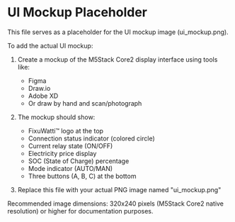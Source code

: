 # UI Mockup Placeholder

This file serves as a placeholder for the UI mockup image (ui_mockup.png).

To add the actual UI mockup:
1. Create a mockup of the M5Stack Core2 display interface using tools like:
   - Figma
   - Draw.io
   - Adobe XD
   - Or draw by hand and scan/photograph

2. The mockup should show:
   - FixuWatti™ logo at the top
   - Connection status indicator (colored circle)
   - Current relay state (ON/OFF)
   - Electricity price display
   - SOC (State of Charge) percentage
   - Mode indicator (AUTO/MAN)
   - Three buttons (A, B, C) at the bottom

3. Replace this file with your actual PNG image named "ui_mockup.png"

Recommended image dimensions: 320x240 pixels (M5Stack Core2 native resolution) or higher for documentation purposes.
